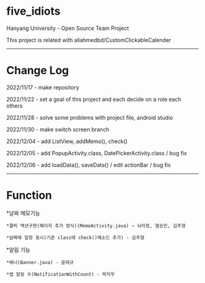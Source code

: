 # five_idiots
Hanyang University - Open Source Team Project

This project is related with aliahmedbd/CustomClickableCalender
***
# Change Log

2022/11/17 - make repository

2022/11/22 - set a goal of this project and  each decide on a role each others

2022/11/28 - solve some problems with project file, android studio

2022/11/30 - make switch screen branch

2022/12/04 - add ListView, addMemo(), check()

2022/12/05 - add PopupActivity.class, DatePickerActivity.class / bug fix

2022/12/06 - add loadData(), saveData() / edit actionBar / bug fix

***
# Function
*날짜 메모기능

    *클릭 액션구현(페이지 추가 방식)(MemoActivity.java) – 뇌아정, 염승민, 김주형

    *날짜에 일정 표시(기존 class에 check()메소드 추가) - 김주형

*알림 기능

    *배너(Banner.java) - 윤태규

    *앱 알림 수(NotificationWithCount) - 박지우
